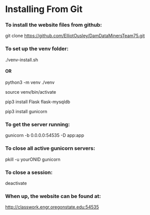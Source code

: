 
# Installing From Git
### To install the website files from github:

git clone https://github.com/ElliotOusley/DamDataMinersTeam75.git

### To set up the venv folder:

./venv-install.sh

#### OR

python3 -m venv ./venv

source venv/bin/activate

pip3 install Flask flask-mysqldb

pip3 install gunicorn

### To get the server running:

gunicorn -b 0.0.0.0:54535 -D app:app

### To close all active gunicorn servers:

pkill -u yourONID gunicorn

### To close a session:
deactivate

### When up, the website can be found at:
http://classwork.engr.oregonstate.edu:54535
